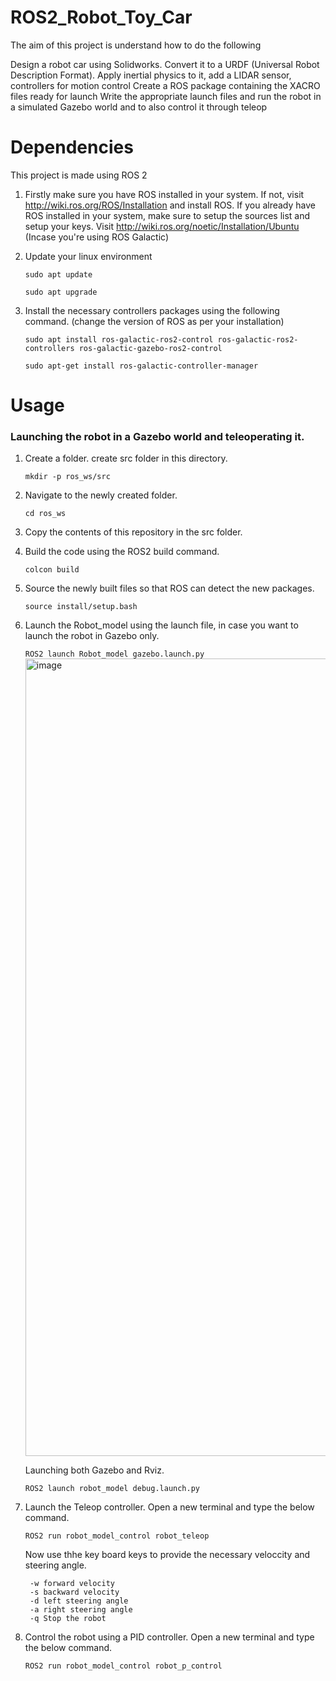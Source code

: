 # ROS2_Robot_Toy_Car
The aim of this project is understand how to do the following

Design a robot car using Solidworks.
Convert it to a URDF (Universal Robot Description Format).
Apply inertial physics to it, add a LIDAR sensor, controllers for motion control
Create a ROS package containing the XACRO files ready for launch
Write the appropriate launch files and run the robot in a simulated Gazebo world and to also control it through teleop

# Dependencies
This project is made using ROS 2

1. Firstly make sure you have ROS installed in your system. If not, visit http://wiki.ros.org/ROS/Installation and install ROS. If you already have ROS installed in your system, make sure to setup the sources list and setup your keys. Visit http://wiki.ros.org/noetic/Installation/Ubuntu (Incase you're using ROS Galactic)

2. Update your linux environment

    ```sudo apt update```

    ```sudo apt upgrade```

3. Install the necessary controllers packages using the following command. (change the version of ROS as per your installation)

    ```sudo apt install ros-galactic-ros2-control ros-galactic-ros2-controllers ros-galactic-gazebo-ros2-control```

    ```sudo apt-get install ros-galactic-controller-manager```

# Usage
### Launching the robot in a Gazebo world and teleoperating it.
1. Create a folder. create src folder in this directory.

   ```mkdir -p ros_ws/src```

2. Navigate to the newly created folder.

   ```cd ros_ws```

3. Copy the contents of this repository in the src folder.
4. Build the code using the ROS2 build command.

   ```colcon build```
5. Source the newly built files so that ROS can detect the new packages.

   ```source install/setup.bash```
6. Launch the Robot_model using the launch file, in case you want to launch the robot in Gazebo only.

    ```ROS2 launch Robot_model gazebo.launch.py```
       <img width="1276" alt="image" src="https://github.com/HKyatham/ROS2_Robot_Toy_Car/assets/143352517/5dd91e42-5160-463a-b3bb-68258d8d3fe2">


     Launching both Gazebo and Rviz.
   
     ```ROS2 launch robot_model debug.launch.py```

8. Launch the Teleop controller. Open a new terminal and type the below command.

    ```ROS2 run robot_model_control robot_teleop```

     Now use thhe key board keys to provide the necessary veloccity and steering angle.
     ```
      -w forward velocity
      -s backward velocity
      -d left steering angle
      -a right steering angle
      -q Stop the robot

9. Control the robot using a PID controller. Open a new terminal and type the below command.

    ```ROS2 run robot_model_control robot_p_control```
